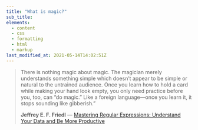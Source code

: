 ```yaml
---
title: "What is magic?"
sub_title:
elements:
  - content
  - css
  - formatting
  - html
  - markup
last_modified_at: 2021-05-14T14:02:51Z
---
```



> There is nothing magic about magic. The magician merely understands something simple which doesn’t appear to be simple or natural to the untrained audience. Once you learn how to hold a card while making your hand look empty, you only need practice before you, too, can “do magic.” Like a foreign language—once you learn it, it stops sounding like gibberish.”
>
> <footer><strong>Jeffrey E. F. Friedl</strong> &mdash; <a href="https://amzn.in/6Qq84BU">Mastering Regular Expressions: Understand Your Data and Be More Productive</a></footer>
